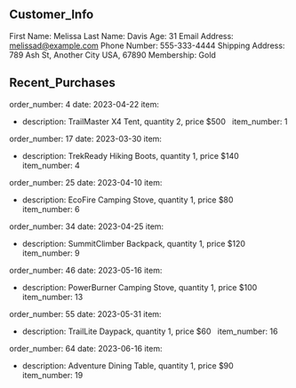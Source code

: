 ## Customer_Info

First Name: Melissa 
Last Name: Davis 
Age: 31 
Email Address: melissad@example.com 
Phone Number: 555-333-4444 
Shipping Address: 789 Ash St, Another City USA, 67890 
Membership: Gold 

## Recent_Purchases

order_number: 4 
date: 2023-04-22 
item:
- description:  TrailMaster X4 Tent, quantity 2, price $500 
  item_number: 1 

order_number: 17 
date: 2023-03-30 
item:
- description:  TrekReady Hiking Boots, quantity 1, price $140 
  item_number: 4 

order_number: 25 
date: 2023-04-10 
item:
- description:  EcoFire Camping Stove, quantity 1, price $80 
  item_number: 6 

order_number: 34 
date: 2023-04-25 
item:
- description:  SummitClimber Backpack, quantity 1, price $120 
  item_number: 9 

order_number: 46 
date: 2023-05-16 
item:
- description:  PowerBurner Camping Stove, quantity 1, price $100 
  item_number: 13 

order_number: 55 
date: 2023-05-31 
item:
- description:  TrailLite Daypack, quantity 1, price $60 
  item_number: 16 

order_number: 64 
date: 2023-06-16 
item:
- description:  Adventure Dining Table, quantity 1, price $90 
  item_number: 19 


